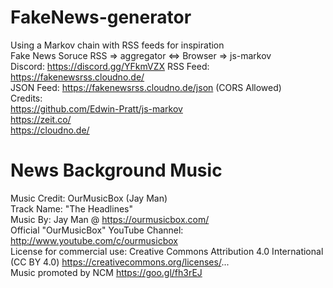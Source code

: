 # FakeNews-generator
Using a Markov chain with RSS feeds for inspiration  
Fake News Soruce RSS => aggregator <=> Browser => js-markov  
Discord: https://discord.gg/YFkmVZX
RSS Feed: https://fakenewsrss.cloudno.de/  
JSON Feed: https://fakenewsrss.cloudno.de/json (CORS Allowed)  
Credits:  
https://github.com/Edwin-Pratt/js-markov  
https://zeit.co/  
https://cloudno.de/

# News Background Music
Music Credit: OurMusicBox (Jay Man)  
Track Name: "The Headlines"  
Music By: Jay Man @ https://ourmusicbox.com/  
Official "OurMusicBox" YouTube Channel: http://www.youtube.com/c/ourmusicbox  
License for commercial use: Creative Commons Attribution 4.0 International (CC BY 4.0) https://creativecommons.org/licenses/...  
Music promoted by NCM https://goo.gl/fh3rEJ
